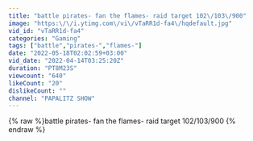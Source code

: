 ```yaml
---
title: "battle pirates- fan the flames- raid target 102\/103\/900"
image: "https:\/\/i.ytimg.com\/vi\/vTaRR1d-fa4\/hqdefault.jpg"
vid_id: "vTaRR1d-fa4"
categories: "Gaming"
tags: ["battle","pirates-","flames-"]
date: "2022-05-18T02:02:59+03:00"
vid_date: "2022-04-14T03:25:20Z"
duration: "PT8M23S"
viewcount: "640"
likeCount: "20"
dislikeCount: ""
channel: "PAPALITZ SHOW"
---
```

{% raw %}battle pirates- fan the flames- raid target 102/103/900 {% endraw %}
